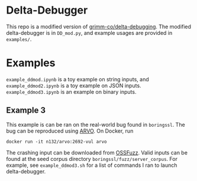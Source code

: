 # Delta-Debugger

This repo is a modified version of [grimm-co/delta-debugging](https://github.com/grimm-co/delta-debugging/tree/master). The modified delta-debugger is in `DD_mod.py`, and example usages are provided in `examples/`. 

# Examples

`example_ddmod.ipynb` is a toy example on string inputs, and `example_ddmod2.ipynb` is a toy example on JSON inputs. `example_ddmod3.ipynb` is an example on binary inputs. 

## Example 3

This example is can be ran on the real-world bug found in `boringssl`. The bug can be reproduced using [ARVO](https://github.com/n132/ARVO-Meta/tree/main/). On Docker, run

```
docker run -it n132/arvo:2692-vul arvo
```

The crashing input can be downloaded from [OSSFuzz](https://issues.oss-fuzz.com/issues/42488781). Valid inputs can be found at the seed corpus directory `boringssl/fuzz/server_corpus`. For example, see `example_ddmod3.sh` for a list of commands I ran to launch delta-debugger. 